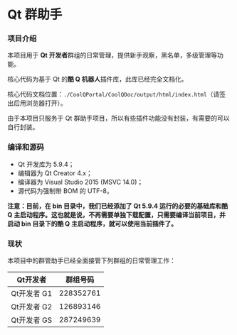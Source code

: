 ﻿# Qt 群助手

### 项目介绍

本项目用于 **Qt 开发者**群组的日常管理，提供新手观察，黑名单，多级管理等功能。

核心代码为基于 Qt 的**酷 Q 机器人**插件库，此库已经完全文档化。

核心代码文档位置：`./CoolQPortal/CoolQDoc/output/html/index.html`（请签出后用浏览器打开）。

由于本项目只服务于 Qt 群助手项目，所以有些插件功能没有封装，有需要的可以自行封装。

### 编译和源码

* Qt 开发库为 5.9.4；
* 编辑器为 Qt Creator 4.x；
* 编译器为 Visual Studio 2015 (MSVC 14.0)；
* 源代码为强制带 BOM 的 UTF-8。

**注意：目前，在 bin 目录中，我们已经添加了 Qt 5.9.4 运行的必要的基础库和酷 Q 主启动程序。这也就是说，不再需要单独下载配置，只需要编译当前项目，并启动 bin 目录下的酷 Q 主启动程序，就可以使用当前插件了。**

### 现状

本项目中的群管助手已经全面接管下列群组的日常管理工作：

| Qt开发者 | 群组号码 |
| --- | --- |
| Qt开发者 G1 | 228352761 |
| Qt开发者 G2 | 126893146 |
| Qt开发者 GS | 287249639 |
